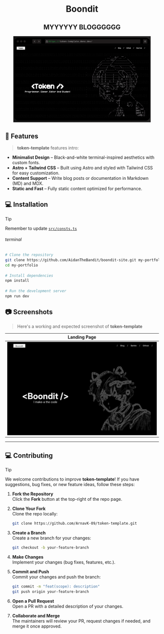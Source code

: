 <h1 align="center">Boondit</h1>
<h2 align="center">MYYYYYY BLOGGGGGG</h2>

<p align="center">
    <img alt="hero" width="450" src="public/image.png" />
</p>

## 🌟 Features

> **token-template** features intro:

- **Minimalist Design** – Black-and-white terminal-inspired aesthetics with custom fonts.
- **Astro + Tailwind CSS** – Built using Astro and styled with Tailwind CSS for easy customization.
- **Content Support** – Write blog posts or documentation in Markdown (MD) and MDX.
- **Static and Fast** – Fully static content optimized for performance.

## 💻 Installation

> [!TIP]
> Remember to update [`src/consts.ts`](https://github.com/AidanTheBandit/boondit-site/blob/main/src/consts.ts)

###### terminal

```bash
# Clone the repository
git clone https://github.com/AidanTheBandit/boondit-site.git my-portfolio
cd my-portfolio

# Install dependencies
npm install

# Run the development server
npm run dev
```

## 📷 Screenshots

> Here's a working and expected screenshot of **token-template**

| Landing Page                              |
| ----------------------------------------- |
| ![Demo](/public/screenshot.png) |


---

## 💻 Contributing

> [!TIP]  
> We welcome contributions to improve **token-template**! If you have suggestions, bug fixes, or new feature ideas, follow these steps:

1. **Fork the Repository**  
   Click the **Fork** button at the top-right of the repo page.

2. **Clone Your Fork**  
   Clone the repo locally:

   ```bash
   git clone https://github.com/ArnavK-09/token-template.git
   ```

3. **Create a Branch**  
   Create a new branch for your changes:

   ```bash
   git checkout -b your-feature-branch
   ```

4. **Make Changes**  
   Implement your changes (bug fixes, features, etc.).

5. **Commit and Push**  
   Commit your changes and push the branch:

   ```bash
   git commit -m "feat(scope): description"
   git push origin your-feature-branch
   ```

6. **Open a Pull Request**  
   Open a PR with a detailed description of your changes.

7. **Collaborate and Merge**  
   The maintainers will review your PR, request changes if needed, and merge it once approved.
